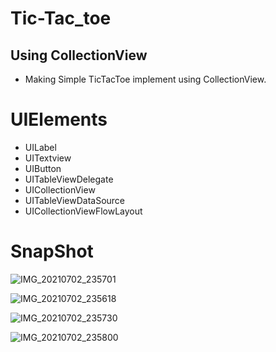 # Tic-Tac_toe
## Using CollectionView

* Making Simple TicTacToe implement using CollectionView.


# UIElements
* UILabel
* UITextview
* UIButton
* UITableViewDelegate
* UICollectionView
* UITableViewDataSource
* UICollectionViewFlowLayout


# SnapShot

![IMG_20210702_235701](https://user-images.githubusercontent.com/86009586/124316280-feb64b80-db92-11eb-897d-a687eaf955fc.jpg)

![IMG_20210702_235618](https://user-images.githubusercontent.com/86009586/124316305-08d84a00-db93-11eb-8395-4dd98460155d.jpg)

![IMG_20210702_235730](https://user-images.githubusercontent.com/86009586/124316320-0ece2b00-db93-11eb-915e-24efa3563565.jpg)

![IMG_20210702_235800](https://user-images.githubusercontent.com/86009586/124316331-1392df00-db93-11eb-8b5b-e931bcc91d32.jpg)
